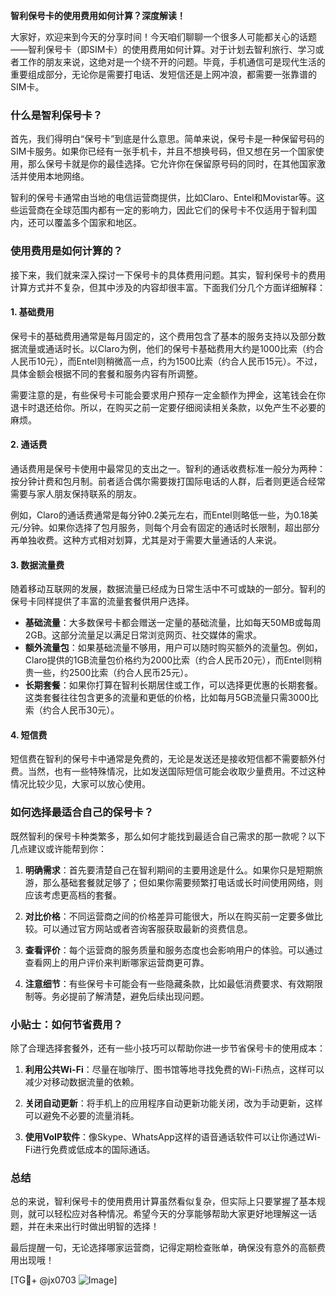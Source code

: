**智利保号卡的使用费用如何计算？深度解读！**

大家好，欢迎来到今天的分享时间！今天咱们聊聊一个很多人可能都关心的话题——智利保号卡（即SIM卡）的使用费用如何计算。对于计划去智利旅行、学习或者工作的朋友来说，这绝对是一个绕不开的问题。毕竟，手机通信可是现代生活的重要组成部分，无论你是需要打电话、发短信还是上网冲浪，都需要一张靠谱的SIM卡。

### 什么是智利保号卡？

首先，我们得明白“保号卡”到底是什么意思。简单来说，保号卡是一种保留号码的SIM卡服务。如果你已经有一张手机卡，并且不想换号码，但又想在另一个国家使用，那么保号卡就是你的最佳选择。它允许你在保留原号码的同时，在其他国家激活并使用本地网络。

智利的保号卡通常由当地的电信运营商提供，比如Claro、Entel和Movistar等。这些运营商在全球范围内都有一定的影响力，因此它们的保号卡不仅适用于智利国内，还可以覆盖多个国家和地区。

### 使用费用是如何计算的？

接下来，我们就来深入探讨一下保号卡的具体费用问题。其实，智利保号卡的费用计算方式并不复杂，但其中涉及的内容却很丰富。下面我们分几个方面详细解释：

#### 1. **基础费用**
保号卡的基础费用通常是每月固定的，这个费用包含了基本的服务支持以及部分数据流量或通话时长。以Claro为例，他们的保号卡基础费用大约是1000比索（约合人民币10元），而Entel则稍微高一点，约为1500比索（约合人民币15元）。不过，具体金额会根据不同的套餐和服务内容有所调整。

需要注意的是，有些保号卡可能会要求用户预存一定金额作为押金，这笔钱会在你退卡时退还给你。所以，在购买之前一定要仔细阅读相关条款，以免产生不必要的麻烦。

#### 2. **通话费**
通话费用是保号卡使用中最常见的支出之一。智利的通话收费标准一般分为两种：按分钟计费和包月制。前者适合偶尔需要拨打国际电话的人群，后者则更适合经常需要与家人朋友保持联系的朋友。

例如，Claro的通话费通常是每分钟0.2美元左右，而Entel则略低一些，为0.18美元/分钟。如果你选择了包月服务，则每个月会有固定的通话时长限制，超出部分再单独收费。这种方式相对划算，尤其是对于需要大量通话的人来说。

#### 3. **数据流量费**
随着移动互联网的发展，数据流量已经成为日常生活中不可或缺的一部分。智利的保号卡同样提供了丰富的流量套餐供用户选择。

- **基础流量**：大多数保号卡都会赠送一定量的基础流量，比如每天50MB或每周2GB。这部分流量足以满足日常浏览网页、社交媒体的需求。
- **额外流量包**：如果基础流量不够用，用户可以随时购买额外的流量包。例如，Claro提供的1GB流量包价格约为2000比索（约合人民币20元），而Entel则稍贵一些，约2500比索（约合人民币25元）。
- **长期套餐**：如果你打算在智利长期居住或工作，可以选择更优惠的长期套餐。这类套餐往往包含更多的流量和更低的价格，比如每月5GB流量只需3000比索（约合人民币30元）。

#### 4. **短信费**
短信费在智利的保号卡中通常是免费的，无论是发送还是接收短信都不需要额外付费。当然，也有一些特殊情况，比如发送国际短信可能会收取少量费用。不过这种情况比较少见，大家可以放心使用。

### 如何选择最适合自己的保号卡？

既然智利的保号卡种类繁多，那么如何才能找到最适合自己需求的那一款呢？以下几点建议或许能帮到你：

1. **明确需求**：首先要清楚自己在智利期间的主要用途是什么。如果你只是短期旅游，那么基础套餐就足够了；但如果你需要频繁打电话或长时间使用网络，则应该考虑更高档的套餐。
   
2. **对比价格**：不同运营商之间的价格差异可能很大，所以在购买前一定要多做比较。可以通过官方网站或者咨询客服获取最新的资费信息。

3. **查看评价**：每个运营商的服务质量和服务态度也会影响用户的体验。可以通过查看网上的用户评价来判断哪家运营商更可靠。

4. **注意细节**：有些保号卡可能会有一些隐藏条款，比如最低消费要求、有效期限制等。务必提前了解清楚，避免后续出现问题。

### 小贴士：如何节省费用？

除了合理选择套餐外，还有一些小技巧可以帮助你进一步节省保号卡的使用成本：

1. **利用公共Wi-Fi**：尽量在咖啡厅、图书馆等地寻找免费的Wi-Fi热点，这样可以减少对移动数据流量的依赖。
   
2. **关闭自动更新**：将手机上的应用程序自动更新功能关闭，改为手动更新，这样可以避免不必要的流量消耗。

3. **使用VoIP软件**：像Skype、WhatsApp这样的语音通话软件可以让你通过Wi-Fi进行免费或低成本的国际通话。

### 总结

总的来说，智利保号卡的使用费用计算虽然看似复杂，但实际上只要掌握了基本规则，就可以轻松应对各种情况。希望今天的分享能够帮助大家更好地理解这一话题，并在未来出行时做出明智的选择！

最后提醒一句，无论选择哪家运营商，记得定期检查账单，确保没有意外的高额费用出现哦！

[TG💪+ @jx0703 ![Image](https://github.com/user-attachments/assets/dbca1d08-cadb-493c-b0ec-ad6f7a83f270)]